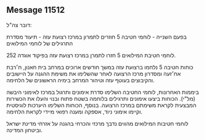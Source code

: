 ## Message 11512

דובר צה"ל:

בפעם השנייה - לוחמי חטיבה 5 חוזרים לתמרון במרכז רצועת עזה - תיעוד מסדרת התרגילים של לוחמי המילואים

לוחמי חטיבת המילואים 5 חזרו לתמרן במרכז רצועת עזה בפיקוד אוגדה 252.

כוחות חטיבה 5 נלחמו ברצועת עזה במשך חודשים ארוכים במרחב בית חאנון, ח׳רבת אח׳זעה ומסדרון מרכז הרצועה לאחר שהשלימו את משימת ההגנה על היישובים והקיבוצים בעוטף עזה וטיהור המרחב בימיה הראשונים של הלחימה. 

ביממות האחרונות, לוחמי החטיבה השלימו סדרת אימונים ותרגול במרכז לאימוני היבשה (מל"י). הכוחות ביצעו אימונים ותרגילים בלוחמה בשטח פתוח ובנוי והעלו את הכשירות המבצעית לקראת משימתם במרכז הרצועה. בנוסף, הכוחות השלימו היערכות לוגיסטית וקיימו אימוני ניוד, אספקה ומענה רפואי מיידי לקראת הלחימה.

לוחמי חטיבות המילואים מהווים נדבך מרכזי והכרחי בהגנה על אזרחי מדינת ישראל וביטחון המדינה.

